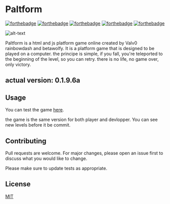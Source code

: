 # Paltform
[![forthebadge](https://forthebadge.com/images/badges/uses-html.svg)](https://forthebadge.com)
[![forthebadge](https://forthebadge.com/images/badges/built-by-developers.svg)](https://forthebadge.com)
[![forthebadge](https://forthebadge.com/images/badges/made-with-javascript.svg)](https://forthebadge.com)
[![forthebadge](https://forthebadge.com/images/badges/open-source.svg)](https://forthebadge.com)
[![forthebadge](https://forthebadge.com/images/badges/not-a-bug-a-feature.svg)](https://forthebadge.com)

![alt-text](https://i.imgur.com/hrfgoIn.png)

Paltform is a html and js platform game online created by Valv0 rainbowdash and betawolfy. It is a platform game that is designed to be played on a computer. the principe is simple, if you fall, you're teleported to the beginning of the level, so you can retry. there is no life, no game over, only victory.

## actual version: 0.1.9.6a

## Usage

You can test the game [here](paltform.tk).

the game is the same version for both player and devlopper. You can see new levels before it be commit.


## Contributing
Pull requests are welcome. For major changes, please open an issue first to discuss what you would like to change.

Please make sure to update tests as appropriate.

## License
[MIT](https://choosealicense.com/licenses/mit/)
